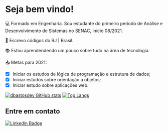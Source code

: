 # Seja bem vindo!

:computer:  Formado em Engenharia. Sou estudante do primeiro período de Análise e Desenvolvimento de Sistemas no SENAC, início 08/2021. 

:house_with_garden:  Escrevo códigos do RJ | Brasil.

:books:  Estou aprendendendo um pouco sobre tudo na área de tecnologia.

:outbox_tray: Metas para 2021: 
- [x] Iniciar os estudos de lógica de programação e estrutura de dados; 
- [x] Iniciar estudos sobre orientação a objetos; 
- [x] Iniciar estudo sobre aplicações web.

 [![dbastosdev GitHub stats](https://github-readme-stats.vercel.app/api?username=dbastosdev)](https://github.com/dbastosdev/github-readme-stats)
 [![Top Langs](https://github-readme-stats.vercel.app/api/top-langs/?username=dbastosdev&layout=compact)](https://github.com/dbastosdev/github-readme-stats)

## Entre em contato

[![Linkedin Badge](https://img.shields.io/badge/-LinkedIn-blue?style=flat-square&logo=Linkedin&logoColor=white&link=https://www.linkedin.com/in/douglas-b-5a7413219/)]( https://www.linkedin.com/in/douglas-b-5a7413219/)


